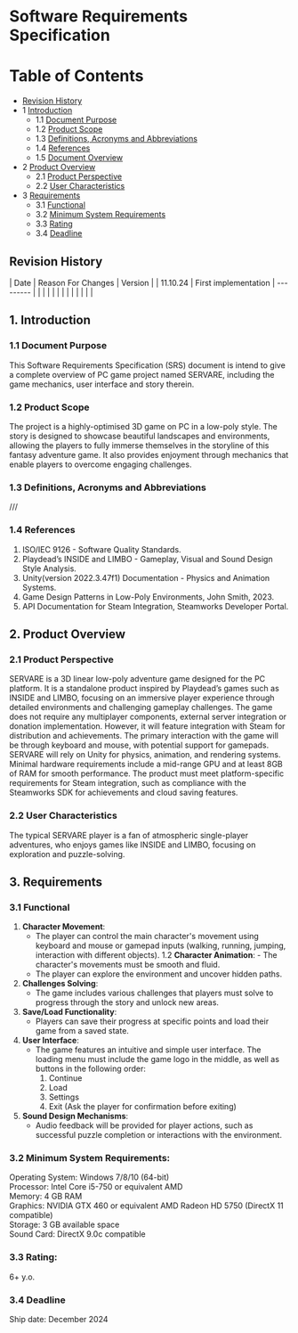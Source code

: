 # Software Requirements Specification

Table of Contents
=================
* [Revision History](#revision-history)
* 1 [Introduction](#1-introduction)
  * 1.1 [Document Purpose](#11-document-purpose)
  * 1.2 [Product Scope](#12-product-scope)
  * 1.3 [Definitions, Acronyms and Abbreviations](#13-definitions-acronyms-and-abbreviations)
  * 1.4 [References](#14-references)
  * 1.5 [Document Overview](#15-document-overview)
* 2 [Product Overview](#2-product-overview)
  * 2.1 [Product Perspective](#21-product-perspective)
  * 2.2 [User Characteristics](#24-user-characteristics)
* 3 [Requirements](#3-requirements)
  * 3.1 [Functional](#31-functional)
  * 3.2 [Minimum System Requirements](#32-minimum-system-requirements)
  * 3.3 [Rating](#33-rating)
  * 3.4 [Deadline](#34-deadline)



## Revision History
| Date     | Reason For Changes   | Version   |
| 11.10.24 | First implementation | --------- |
|          |                      |           |
|          |                      |           |
|          |                      |           |



## 1. Introduction

### 1.1 Document Purpose
This Software Requirements Specification (SRS) document is intend to give a complete overview of PC game project named SERVARE, including the game mechanics, user interface and story therein.

### 1.2 Product Scope
The project is a highly-optimised 3D game on PC in a low-poly style. The story is designed to showcase beautiful landscapes and environments, allowing the players to fully immerse themselves in the storyline of this fantasy adventure game. It also provides enjoyment through mechanics that enable players to overcome engaging challenges.

### 1.3 Definitions, Acronyms and Abbreviations
///

### 1.4 References
1. ISO/IEC 9126 - Software Quality Standards.
2. Playdead’s INSIDE and LIMBO - Gameplay, Visual and Sound Design Style Analysis.
3. Unity(version 2022.3.47f1) Documentation - Physics and Animation Systems.
4. Game Design Patterns in Low-Poly Environments, John Smith, 2023.
5. API Documentation for Steam Integration, Steamworks Developer Portal.



## 2. Product Overview

### 2.1 Product Perspective
SERVARE is a 3D linear low-poly adventure game designed for the PC platform. It is a standalone product inspired by Playdead’s games such as INSIDE and LIMBO, focusing on an immersive player experience through detailed environments and challenging gameplay challenges. The game does not require any multiplayer components, external server integration or donation implementation. However, it will feature integration with Steam for distribution and achievements. The primary interaction with the game will be through keyboard and mouse, with potential support for gamepads. SERVARE will rely on Unity for physics, animation, and rendering systems. Minimal hardware requirements include a mid-range GPU and at least 8GB of RAM for smooth performance. The product must meet platform-specific requirements for Steam integration, such as compliance with the Steamworks SDK for achievements and cloud saving features.

### 2.2 User Characteristics
The typical SERVARE player is a fan of atmospheric single-player adventures, who enjoys games like INSIDE and LIMBO, focusing on exploration and puzzle-solving.



## 3. Requirements

### 3.1 Functional
1. **Character Movement**: 
   - The player can control the main character's movement using keyboard and mouse or gamepad inputs (walking, running, jumping, interaction with different objects).
         1.2 **Character Animation**: 
             - The character's movements must be smooth and fluid.
   - The player can explore the environment and uncover hidden paths.
3. **Challenges Solving**: 
   - The game includes various challenges that players must solve to progress through the story and unlock new areas.
4. **Save/Load Functionality**: 
   - Players can save their progress at specific points and load their game from a saved state.
5. **User Interface**: 
   - The game features an intuitive and simple user interface. The loading menu must include the game logo in the middle, as well as buttons in the following order:
     1) Continue
     2) Load
     3) Settings
     4) Exit (Ask the player for confirmation before exiting)
6. **Sound Design Mechanisms**: 
   - Audio feedback will be provided for player actions, such as successful puzzle completion or interactions with the environment.

### 3.2 Minimum System Requirements:
Operating System: Windows 7/8/10 (64-bit)  
Processor: Intel Core i5-750 or equivalent AMD  
Memory: 4 GB RAM  
Graphics: NVIDIA GTX 460 or equivalent AMD Radeon HD 5750 (DirectX 11 compatible)  
Storage: 3 GB available space  
Sound Card: DirectX 9.0c compatible  

### 3.3 Rating: 
6+ y.o.

### 3.4 Deadline
Ship date: December 2024
